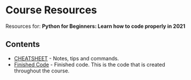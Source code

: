 # Course Resources

Resources for: **Python for Beginners: Learn how to code properly in 2021**

## Contents

 * [CHEATSHEET](CHEATSHEET.md) - Notes, tips and commands.
 * [Finished Code](final-code/) - Finished code. This is the code that is created throughout the course.
 

